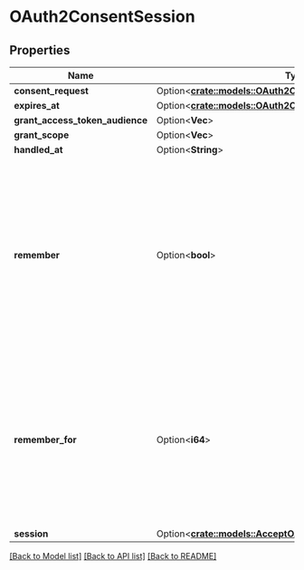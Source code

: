 # OAuth2ConsentSession

## Properties

Name | Type | Description | Notes
------------ | ------------- | ------------- | -------------
**consent_request** | Option<[**crate::models::OAuth2ConsentRequest**](oAuth2ConsentRequest.md)> |  | [optional]
**expires_at** | Option<[**crate::models::OAuth2ConsentSessionExpiresAt**](oAuth2ConsentSession_expires_at.md)> |  | [optional]
**grant_access_token_audience** | Option<**Vec<String>**> |  | [optional]
**grant_scope** | Option<**Vec<String>**> |  | [optional]
**handled_at** | Option<**String**> |  | [optional]
**remember** | Option<**bool**> | Remember Consent  Remember, if set to true, tells ORY Hydra to remember this consent authorization and reuse it if the same client asks the same user for the same, or a subset of, scope. | [optional]
**remember_for** | Option<**i64**> | Remember Consent For  RememberFor sets how long the consent authorization should be remembered for in seconds. If set to `0`, the authorization will be remembered indefinitely. | [optional]
**session** | Option<[**crate::models::AcceptOAuth2ConsentRequestSession**](acceptOAuth2ConsentRequestSession.md)> |  | [optional]

[[Back to Model list]](../README.md#documentation-for-models) [[Back to API list]](../README.md#documentation-for-api-endpoints) [[Back to README]](../README.md)


